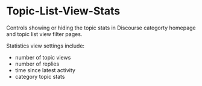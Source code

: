 # Topic-List-View-Stats
Controls showing or hiding the topic stats in Discourse categorty homepage and topic list view filter pages.

Statistics view settings include:
* number of topic views
* number of replies
* time since latest activity
* category topic stats
